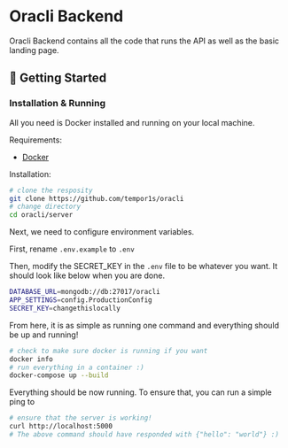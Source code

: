 # Oracli Backend

Oracli Backend contains all the code that runs the API as well as the basic landing page.

## 🚀 Getting Started

### Installation & Running

All you need is Docker installed and running on your local machine.

Requirements:

-   [Docker](https://www.docker.com/)

Installation:

```bash
# clone the resposity
git clone https://github.com/tempor1s/oracli
# change directory
cd oracli/server
```

Next, we need to configure environment variables.

First, rename `.env.example` to `.env`

Then, modify the SECRET_KEY in the `.env` file to be whatever you want. It should look like below when you are done.

```bash
DATABASE_URL=mongodb://db:27017/oracli
APP_SETTINGS=config.ProductionConfig
SECRET_KEY=changethislocally
```

From here, it is as simple as running one command and everything should be up and running!

```bash
# check to make sure docker is running if you want
docker info
# run everything in a container :)
docker-compose up --build
```

Everything should be now running. To ensure that, you can run a simple ping to

```bash
# ensure that the server is working!
curl http://localhost:5000
# The above command should have responded with {"hello": "world"} :)
```
